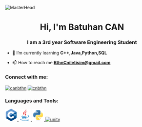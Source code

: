 ![MasterHead](https://media.licdn.com/dms/image/v2/D4D16AQHEy-IlTuaDkQ/profile-displaybackgroundimage-shrink_350_1400/B4DZT6rz.KGcAY-/0/1739372578461?e=1744848000&v=beta&t=JWZ6pOggq-VirKG2ix3Sgc37EObwOqssqdTrt4IDD0Y)

<h1 align="center">Hi, I'm Batuhan CAN</h1>
<h3 align="center">I am a 3rd year Software Engineering Student</h3>

- 📝 I’m currently learning **C++,Java,Python,SQL**

- 📫 How to reach me **BthnCniletisim@gmail.com**

<h3 align="left">Connect with me:</h3>
<p align="left">
<a href="https://linkedin.com/in/canbthn" target="blank"><img align="center" src="https://raw.githubusercontent.com/rahuldkjain/github-profile-readme-generator/master/src/images/icons/Social/linked-in-alt.svg" alt="canbthn" height="30" width="40" /></a>
<a href="https://www.youtube.com/@cnbthn" target="blank"><img align="center" src="https://raw.githubusercontent.com/rahuldkjain/github-profile-readme-generator/master/src/images/icons/Social/youtube.svg" alt="cnbthn" height="30" width="40" /></a>
</p>

<h3 align="left">Languages and Tools:</h3>
<p align="left"> <a href="https://www.w3schools.com/cpp/" target="_blank" rel="noreferrer"> <img src="https://raw.githubusercontent.com/devicons/devicon/master/icons/cplusplus/cplusplus-original.svg" alt="cplusplus" width="40" height="40"/> </a> <a href="https://www.java.com" target="_blank" rel="noreferrer"> <img src="https://raw.githubusercontent.com/devicons/devicon/master/icons/java/java-original.svg" alt="java" width="40" height="40"/> </a> <a href="https://www.python.org" target="_blank" rel="noreferrer"> <img src="https://raw.githubusercontent.com/devicons/devicon/master/icons/python/python-original.svg" alt="python" width="40" height="40"/> </a> <a href="https://unity.com/" target="_blank" rel="noreferrer"> <img src="https://www.vectorlogo.zone/logos/unity3d/unity3d-icon.svg" alt="unity" width="40" height="40"/> </a> </p>
